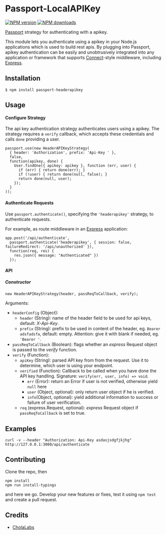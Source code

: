 # Passport-LocalAPIKey

[![NPM version][npm-image]][npm-url]
[![NPM downloads][downloads-image]][download-url]

[Passport](http://passportjs.org/) strategy for authenticating with a apikey.

This module lets you authenticate using a apikey in your Node.js
applications which is used to build rest apis. By plugging into Passport, apikey authentication can be easily and
unobtrusively integrated into any application or framework that supports
[Connect](http://www.senchalabs.org/connect/)-style middleware, including
[Express](http://expressjs.com/).

## Installation

    $ npm install passport-headerapikey

## Usage

#### Configure Strategy

The api key authentication strategy authenticates users using a apikey.
The strategy requires a `verify` callback, which accepts these
credentials and calls `done` providing a user.

    passport.use(new HeaderAPIKeyStrategy(
      { header: 'Authorization', prefix: 'Api-Key ' },
      false,
      function(apikey, done) {
        User.findOne({ apikey: apikey }, function (err, user) {
          if (err) { return done(err); }
          if (!user) { return done(null, false); }
          return done(null, user);
        });
      }
    ));

#### Authenticate Requests

Use `passport.authenticate()`, specifying the `'headerapikey'` strategy, to
authenticate requests.

For example, as route middleware in an [Express](http://expressjs.com/)
application:

    app.post('/api/authenticate', 
      passport.authenticate('headerapikey', { session: false, failureRedirect: '/api/unauthorized' }),
      function(req, res) {
        res.json({ message: "Authenticated" })
      });

#### API

##### Constructor

    new HeaderAPIKeyStrategy(header, passReqToCallback, verify);

Arguments:
* `headerConfig` (Object):
    * `header` (String): name of the header field to be used for api keys, default: *X-Api-Key*.
    * `prefix` (String): prefix to be used in content of the header, eg. `Bearer adsfadsfa`, default: empty. Attention: give it with blank if needed, eg. `'Bearer '`.
* `passReqToCallback` (Boolean): flags whether an *express* Request object is passed to the *verify* function.
* `verify` (Function):
    * `apiKey` (String): parsed API key from from the request. Use it to determine, which user is using your endpoint.
    * `verified` (Function): Callback to be called when you have done the API key handling. Signature: `verify(err, user, info) => void`.
        * `err` (Error): return an Error if user is not verified, otherwise yield `null` here
        * `user` (Object, optional): only return user object if he is verified.
        * `info`(Object, optional): yield additional information to success or failure of user verification.
    * `req` (express.Request, optional): *express* Request object if `passReqToCallback` is set to true.

## Examples

    curl -v --header "Authorization: Api-Key asdasjsdgfjkjhg" http://127.0.0.1:3000/api/authenticate


## Contributing

Clone the repo, then
```
npm install
npm run install-typings
```
and here we go.
Develop your new features or fixes, test it using `npm test` and create a pull request.


## Credits

  - [CholaLabs](https://github.com/cholalabs)

[npm-url]: https://npmjs.org/package/passport-headerapikey
[download-url]: https://npmjs.org/package/passport-headerapikey
[npm-image]: https://img.shields.io/npm/v/passport-headerapikey.svg?style=flat
[downloads-image]: https://img.shields.io/npm/dm/passport-headerapikey.svg?style=flat
